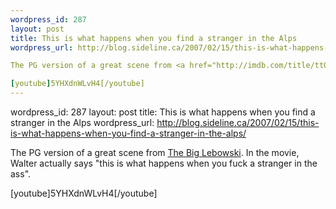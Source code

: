 ```yaml
--- 
wordpress_id: 287
layout: post
title: This is what happens when you find a stranger in the Alps
wordpress_url: http://blog.sideline.ca/2007/02/15/this-is-what-happens-when-you-find-a-stranger-in-the-alps/

The PG version of a great scene from <a href="http://imdb.com/title/tt0118715/">The Big Lebowski</a>.  In the movie, Walter actually says "this is what happens when you fuck a stranger in the ass".

[youtube]5YHXdnWLvH4[/youtube]
--- 
```

wordpress_id: 287
layout: post
title: This is what happens when you find a stranger in the Alps
wordpress_url: http://blog.sideline.ca/2007/02/15/this-is-what-happens-when-you-find-a-stranger-in-the-alps/

The PG version of a great scene from <a href="http://imdb.com/title/tt0118715/">The Big Lebowski</a>.  In the movie, Walter actually says "this is what happens when you fuck a stranger in the ass".

[youtube]5YHXdnWLvH4[/youtube]
